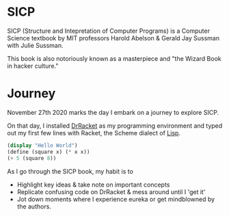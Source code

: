 # SICP
 SICP (Structure and Intepretation of Computer Programs) is a Computer Science textbook by MIT professors Harold Abelson & Gerald Jay Sussman with Julie Sussman. 
 
 This book is also notoriously known as a masterpiece and "the Wizard Book in hacker culture."
 
# Journey
 
 November 27th 2020 marks the day I embark on a journey to explore SICP. 
 
 On that day, I installed [DrRacket](http://racket-lang.org/) as my programming environment and typed out my first few lines with Racket, the Scheme dialect of [Lisp](https://en.wikipedia.org/wiki/Lisp_(programming_language)). 
 
```Scheme
(display "Hello World")
(define (square x) (* x x))
(+ 5 (square 8))
```

 As I go through the SICP book, my habit is to 
 * Highlight key ideas & take note on important concepts 
 * Replicate confusing code on DrRacket & mess around until I 'get it'
 * Jot down moments where I experience eureka or get mindblowned by the authors. 
